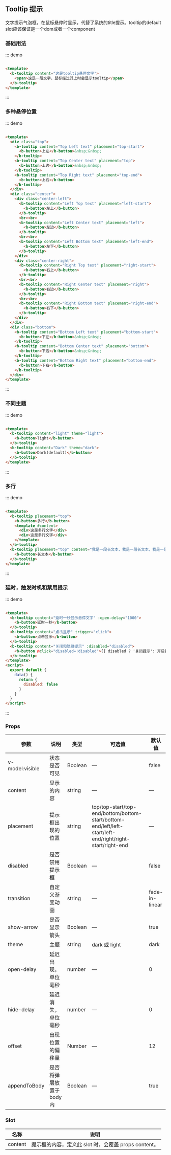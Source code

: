 ## Tooltip 提示

文字提示气泡框，在鼠标悬停时显示，代替了系统的title提示。tooltip的default slot应该保证是一个dom或者一个component

### 基础用法

::: demo

```html

<template>
  <b-tooltip content="这是tooltip悬停文字">
    <span>这是一段文字，鼠标经过其上时会显示tooltip</span>
  </b-tooltip>
</template>
```

:::

### 多种悬停位置

::: demo

```html

<template>
  <div class="top">
    <b-tooltip content="Top Left text" placement="top-start">
      <b-button>上左</b-button>&nbsp;&nbsp;
    </b-tooltip>
    <b-tooltip content="Top Center text" placement="top">
      <b-button>上边</b-button>&nbsp;&nbsp;
    </b-tooltip>
    <b-tooltip content="Top Right text" placement="top-end">
      <b-button>上右</b-button>
    </b-tooltip>
  </div>
  <div class="center">
    <div class="center-left">
      <b-tooltip content="Left Top text" placement="left-start">
        <b-button>左上</b-button>
      </b-tooltip>
      <br><br>
      <b-tooltip content="Left Center text" placement="left">
        <b-button>左边</b-button>
      </b-tooltip>
      <br><br>
      <b-tooltip content="Left Bottom text" placement="left-end">
        <b-button>左下</b-button>
      </b-tooltip>
    </div>
    <div class="center-right">
      <b-tooltip content="Right Top text" placement="right-start">
        <b-button>右上</b-button>
      </b-tooltip>
      <br><br>
      <b-tooltip content="Right Center text" placement="right">
        <b-button>右边</b-button>
      </b-tooltip>
      <br><br>
      <b-tooltip content="Right Bottom text" placement="right-end">
        <b-button>右下</b-button>
      </b-tooltip>
    </div>
  </div>
  <div class="bottom">
    <b-tooltip content="Bottom Left text" placement="bottom-start">
      <b-button>下左</b-button>&nbsp;&nbsp;
    </b-tooltip>
    <b-tooltip content="Bottom Center text" placement="bottom">
      <b-button>下边</b-button>&nbsp;&nbsp;
    </b-tooltip>
    <b-tooltip content="Bottom Right text" placement="bottom-end">
      <b-button>下右</b-button>
    </b-tooltip>
  </div>
</template>
```

:::

### 不同主题

::: demo

```html

<template>
  <b-tooltip content="light" theme="light">
    <b-button>light</b-button>
  </b-tooltip>
  <b-tooltip content="Dark" theme="dark">
    <b-button>Dark(default)</b-button>
  </b-tooltip>
</template>
```

:::

### 多行

::: demo

```html

<template>
  <b-tooltip placement="top">
    <b-button>多行</b-button>
    <template #content>
      <div>这是多行文字</div>
      <div>这是多行文字</div>
    </template>
  </b-tooltip>
  <b-tooltip placement="top" content="我是一段长文本，我是一段长文本，我是一段长文本，我是一段长文本，我是一段长文本，我是一段长文本">
    <b-button>长文本</b-button>
  </b-tooltip>
</template>
```

:::

### 延时，触发时机和禁用提示

::: demo

```html

<template>
  <b-tooltip content="延时一秒显示悬停文字" :open-delay="1000">
    <b-button>延时一秒</b-button>
  </b-tooltip>
  <b-tooltip content="点击显示" trigger="click">
    <b-button>点击显示</b-button>
  </b-tooltip>
  <b-tooltip content="关闭和隐藏提示" :disabled="disabled">
    <b-button @click="disabled=!disabled">{{ disabled ? '关闭提示':'开启提示'}}</b-button>
  </b-tooltip>
</template>
<script>
  export default {
    data() {
      return {
        disabled: false
      }
    }
  }
</script>
```

:::

### Props

| 参数      | 说明    | 类型      | 可选值       | 默认值   |
|---------- |-------- |---------- |-------------  |-------- |
| v-model:visible     | 状态是否可见   | Boolean  |  —   |  false   |
| content     | 显示的内容   | string  |  —   |   —   |
| placement     | 提示框出现的位置   | string  |  top/top-start/top-end/bottom/bottom-start/bottom-end/left/left-start/left-end/right/right-start/right-end   |   —   |
| disabled     | 是否禁用提示框   | Boolean  |  —   |   false   |
| transition | 自定义渐变动画   |  string     |  —   |   fade-in-linear   |
| show-arrow     | 是否显示箭头  |  Boolean  |  —   |   true   |
| theme     | 主题   |  string  |  dark 或 light   |   dark   |
| open-delay     | 延迟出现，单位毫秒   | number  | — |   0    |
| hide-delay     | 延迟消失，单位毫秒   | number  | — |   0    |
| offset    | 出现位置的偏移量   |  Number |  — |    12     |
| appendToBody    | 是否将弹层放置于 body 内   | Boolean  |  —   |   true   |

### Slot

| 名称      | 说明    |
|---------- |-------- |
| content     | 提示框的内容，定义此 slot 时，会覆盖 props content。   |
